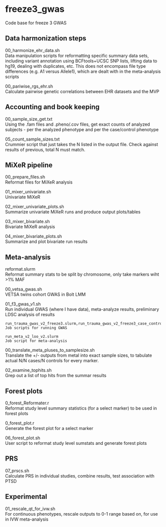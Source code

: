 # freeze3_gwas
Code base for freeze 3 GWAS

## Data harmonization steps
00_harmonize_ehr_data.sh  
Data manipulation scripts for reformatting specific summary data sets, including variant annotation using BCFtools+UCSC SNP lists, lifting data to hg19, dealing with duplicates, etc. This does not encompass file type differences (e.g. A1 versus Allele1), which are dealt with in the meta-analysis scripts  

00_pariwise_rgs_ehr.sh  
Calculate pairwise genetic correlations between EHR datasets and the MVP

## Accounting and book keeping
00_sample_size_get.txt  
Using the .fam files and .pheno/.cov files, get exact counts of analyzed subjects - per the analyzed phenotype and per the case/control phenotype

05_count_sample_sizes.txt  
Crummier script that just takes the N listed in the output file. Check against results of previous, total N must match.


## MiXeR pipeline
00_prepare_files.sh  
Reformat files for MiXeR analysis

01_mixer_univariate.sh  
Univariate MiXeR

02_mixer_univariate_plots.sh  
Summarize univariate MiXeR runs and produce output plots/tables

03_mixer_bivariate.sh  
Bivariate MiXeR analysis

04_mixer_bivariate_plots.sh  
Summarize and plot bivariate run results


## Meta-analysis
reformat.slurm  
Reformat summary stats to be split by chromosome, only take markers wiht >1% MAF

00_vetsa_gwas.sh  
VETSA twins cohort GWAS in Bolt LMM

01_f3_gwas_v1.sh  
Run individual GWAS (where I have data), meta-analyze results, preliminary LDSC analysis of results

    run_trauma_gwas_v2_freeze3.slurm,run_trauma_gwas_v2_freeze3_case_control.slurm  
    Job scripts for running GWAS
  
    run_meta_v2_loo_v2.slurm  
    Job script for meta-analysis
  
00_translate_meta_pluses_to_samplesize.sh  
Translate the +/- outputs from metal into exact sample sizes, to tabulate actual N/N cases/N controls for every marker.

02_examine_tophits.sh  
Grep out a list of top hits from the summar results 


## Forest plots
0_forest_Reformater.r  
Reformat study level summary statistics (for a select marker) to be used in forest plots

0_forest_plot.r  
Generate the forest plot for a select marker

06_forest_plot.sh  
User script to reformat study level sumstats and generate forest plots

## PRS 
07_prscs.sh  
Calculate PRS in individual studies, combine results, test association with PTSD

## Experimental
01_rescale_qt_for_ivw.sh  
For continuous phenotypes, rescale outputs to 0-1 range based on, for use in IVW meta-analysis

